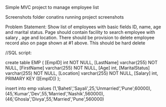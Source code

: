 Simple MVC project to manage employee list

Screenshots folder conatins running project screenshots

Problem Statement:
Show list of employees with basic fields ID, name, age and marital status. 
Page should contain facility to search employee with salary , age and location.
There should be provision to delete employee record also on page shown at #1 above. 
This should be hard delete


//SQL script:


create table EMP
(
[EmpID] int NOT NULL,
  [LastName]  varchar(255) NOT NULL,
 [FirstName]  varchar(255) NOT NULL,
 [Age]  int,
 [MaritalStatus] varchar(255) NOT NULL,
 [Location] varchar(255) NOT NULL,
 [Salary] int,
  PRIMARY KEY ([EmpID])
);


insert into emp values
(1,'Baheti','Sayali',25,'Unmarried','Pune',60000),
(45,'Kumar','Dev',55,'Married','Nashik',560000),
(46,'Ghosla','Divya',55,'Married','Pune',560000)
